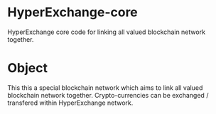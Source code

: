 # HyperExchange-core
HyperExchange core code for linking all valued blockchain network together.

# Object

This this a special blockchain network which aims to link all valued blockchain network together. Crypto-currencies can be exchanged / transfered within HyperExchange network.
